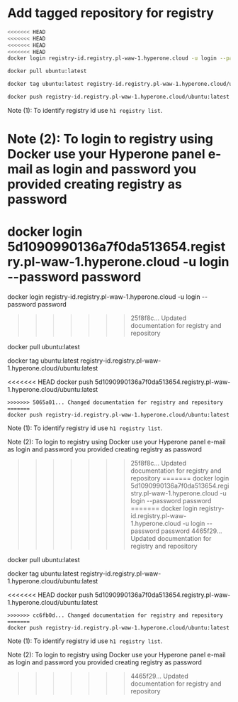 # Add tagged repository for registry

```bash
<<<<<<< HEAD
<<<<<<< HEAD
<<<<<<< HEAD
<<<<<<< HEAD
docker login registry-id.registry.pl-waw-1.hyperone.cloud -u login --password password 

docker pull ubuntu:latest

docker tag ubuntu:latest registry-id.registry.pl-waw-1.hyperone.cloud/ubuntu:latest

docker push registry-id.registry.pl-waw-1.hyperone.cloud/ubuntu:latest
```

Note (1): To identify registry id use ```h1 registry list```.

Note (2): To login to registry using Docker use your Hyperone panel e-mail as login and password you provided creating registry as password 
=======
docker login 5d1090990136a7f0da513654.registry.pl-waw-1.hyperone.cloud -u login --password password 
=======
docker login registry-id.registry.pl-waw-1.hyperone.cloud -u login --password password 
>>>>>>> 25f8f8c... Updated documentation for registry and repository

docker pull ubuntu:latest

docker tag ubuntu:latest registry-id.registry.pl-waw-1.hyperone.cloud/ubuntu:latest

<<<<<<< HEAD
docker push 5d1090990136a7f0da513654.registry.pl-waw-1.hyperone.cloud/ubuntu:latest
```
>>>>>>> 5065a01... Changed documentation for registry and repository
=======
docker push registry-id.registry.pl-waw-1.hyperone.cloud/ubuntu:latest
```

Note (1): To identify registry id use ```h1 registry list```.

Note (2): To login to registry using Docker use your Hyperone panel e-mail as login and password you provided creating registry as password 
>>>>>>> 25f8f8c... Updated documentation for registry and repository
=======
docker login 5d1090990136a7f0da513654.registry.pl-waw-1.hyperone.cloud -u login --password password 
=======
docker login registry-id.registry.pl-waw-1.hyperone.cloud -u login --password password 
>>>>>>> 4465f29... Updated documentation for registry and repository

docker pull ubuntu:latest

docker tag ubuntu:latest registry-id.registry.pl-waw-1.hyperone.cloud/ubuntu:latest

<<<<<<< HEAD
docker push 5d1090990136a7f0da513654.registry.pl-waw-1.hyperone.cloud/ubuntu:latest
```
>>>>>>> cc6fb0d... Changed documentation for registry and repository
=======
docker push registry-id.registry.pl-waw-1.hyperone.cloud/ubuntu:latest
```

Note (1): To identify registry id use ```h1 registry list```.

Note (2): To login to registry using Docker use your Hyperone panel e-mail as login and password you provided creating registry as password 
>>>>>>> 4465f29... Updated documentation for registry and repository
